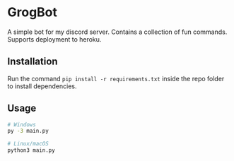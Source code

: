 # GrogBot
 
A simple bot for my discord server. Contains a collection of fun commands. Supports deployment to heroku.

## Installation

Run the command `pip install -r requirements.txt` inside the repo folder to install dependencies.

## Usage

```bash
# Windows
py -3 main.py

# Linux/macOS
python3 main.py
```
